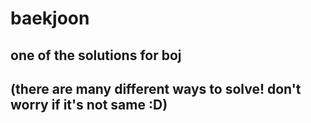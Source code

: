 # baekjoon
## one of the solutions for boj
## (there are many different ways to solve! don't worry if it's not same  :D)
